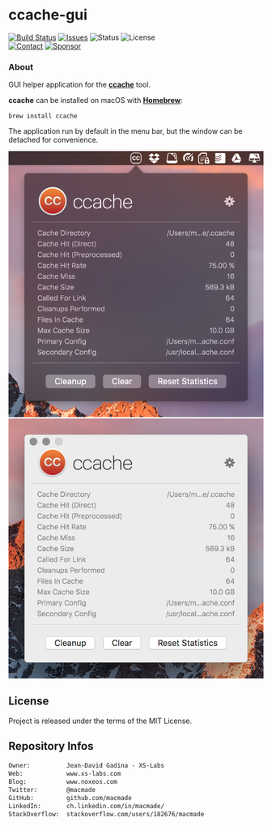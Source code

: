 ccache-gui
==========

[![Build Status](https://img.shields.io/github/workflow/status/macmade/ccache-gui/ci-mac?label=macOS&logo=apple)](https://github.com/macmade/ccache-gui/actions/workflows/ci-mac.yaml)
[![Issues](http://img.shields.io/github/issues/macmade/ccache-gui.svg?logo=github)](https://github.com/macmade/ccache-gui/issues)
![Status](https://img.shields.io/badge/status-active-brightgreen.svg?logo=git)
![License](https://img.shields.io/badge/license-mit-brightgreen.svg?logo=open-source-initiative)  
[![Contact](https://img.shields.io/badge/follow-@macmade-blue.svg?logo=twitter&style=social)](https://twitter.com/macmade)
[![Sponsor](https://img.shields.io/badge/sponsor-macmade-pink.svg?logo=github-sponsors&style=social)](https://github.com/sponsors/macmade)

### About

GUI helper application for the **[ccache](https://ccache.samba.org)** tool.

**ccache** can be installed on macOS with **[Homebrew](https://brew.sh)**:

    brew install ccache

The application run by default in the menu bar, but the window can be detached for convenience.

![Menu Item](Assets/menu.png "Menu Item")
![Detachable Window](Assets/window.png "Detachable Window")

License
-------

Project is released under the terms of the MIT License.

Repository Infos
----------------

    Owner:			Jean-David Gadina - XS-Labs
    Web:			www.xs-labs.com
    Blog:			www.noxeos.com
    Twitter:		@macmade
    GitHub:			github.com/macmade
    LinkedIn:		ch.linkedin.com/in/macmade/
    StackOverflow:	stackoverflow.com/users/182676/macmade
